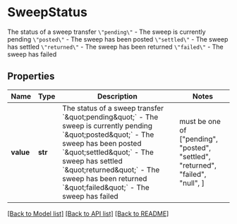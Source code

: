 # SweepStatus

The status of a sweep transfer  `\"pending\"` - The sweep is currently pending `\"posted\"` - The sweep has been posted `\"settled\"` - The sweep has settled `\"returned\"` - The sweep has been returned `\"failed\"` - The sweep has failed

## Properties
Name | Type | Description | Notes
------------ | ------------- | ------------- | -------------
**value** | **str** | The status of a sweep transfer  &#x60;\&quot;pending\&quot;&#x60; - The sweep is currently pending &#x60;\&quot;posted\&quot;&#x60; - The sweep has been posted &#x60;\&quot;settled\&quot;&#x60; - The sweep has settled &#x60;\&quot;returned\&quot;&#x60; - The sweep has been returned &#x60;\&quot;failed\&quot;&#x60; - The sweep has failed |  must be one of ["pending", "posted", "settled", "returned", "failed", "null", ]

[[Back to Model list]](../README.md#documentation-for-models) [[Back to API list]](../README.md#documentation-for-api-endpoints) [[Back to README]](../README.md)


